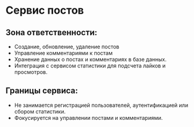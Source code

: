 # Сервис постов

## Зона ответственности:
- Создание, обновление, удаление постов
- Управление комментариями к постам
- Хранение данных о постах и комментариях в базе данных.
- Интеграция с сервисом статистики для подсчета лайков и просмотров.

## Границы сервиса:
- Не занимается регистрацией пользователей, аутентификацией или сбором статистики.
- Фокусируется на управлении постами и комментариями.


